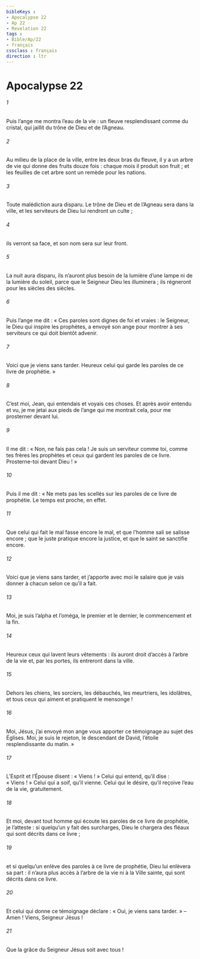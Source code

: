 ```yaml
---
bibleKeys : 
- Apocalypse 22
- Ap 22
- Revelation 22
tags : 
- Bible/Ap/22
- français
cssclass : français
direction : ltr
---
```


# Apocalypse 22

###### 1
Puis l’ange me montra l’eau de la vie : un fleuve resplendissant comme du cristal, qui jaillit du trône de Dieu et de l’Agneau.
###### 2
Au milieu de la place de la ville, entre les deux bras du fleuve, il y a un arbre de vie qui donne des fruits douze fois : chaque mois il produit son fruit ; et les feuilles de cet arbre sont un remède pour les nations.
###### 3
Toute malédiction aura disparu. Le trône de Dieu et de l’Agneau sera dans la ville, et les serviteurs de Dieu lui rendront un culte ;
###### 4
ils verront sa face, et son nom sera sur leur front.
###### 5
La nuit aura disparu, ils n’auront plus besoin de la lumière d’une lampe ni de la lumière du soleil, parce que le Seigneur Dieu les illuminera ; ils régneront pour les siècles des siècles.
###### 6
Puis l’ange me dit : « Ces paroles sont dignes de foi et vraies : le Seigneur, le Dieu qui inspire les prophètes, a envoyé son ange pour montrer à ses serviteurs ce qui doit bientôt advenir.
###### 7
Voici que je viens sans tarder. Heureux celui qui garde les paroles de ce livre de prophétie. »
###### 8
C’est moi, Jean, qui entendais et voyais ces choses. Et après avoir entendu et vu, je me jetai aux pieds de l’ange qui me montrait cela, pour me prosterner devant lui.
###### 9
Il me dit : « Non, ne fais pas cela ! Je suis un serviteur comme toi, comme tes frères les prophètes et ceux qui gardent les paroles de ce livre. Prosterne-toi devant Dieu ! »
###### 10
Puis il me dit : « Ne mets pas les scellés sur les paroles de ce livre de prophétie. Le temps est proche, en effet.
###### 11
Que celui qui fait le mal fasse encore le mal, et que l’homme sali se salisse encore ; que le juste pratique encore la justice, et que le saint se sanctifie encore.
###### 12
Voici que je viens sans tarder, et j’apporte avec moi le salaire que je vais donner à chacun selon ce qu’il a fait.
###### 13
Moi, je suis l’alpha et l’oméga, le premier et le dernier, le commencement et la fin.
###### 14
Heureux ceux qui lavent leurs vêtements : ils auront droit d’accès à l’arbre de la vie et, par les portes, ils entreront dans la ville.
###### 15
Dehors les chiens, les sorciers, les débauchés, les meurtriers, les idolâtres, et tous ceux qui aiment et pratiquent le mensonge !
###### 16
Moi, Jésus, j’ai envoyé mon ange vous apporter ce témoignage au sujet des Églises. Moi, je suis le rejeton, le descendant de David, l’étoile resplendissante du matin. »
###### 17
L’Esprit et l’Épouse disent : « Viens ! » Celui qui entend, qu’il dise : « Viens ! » Celui qui a soif, qu’il vienne. Celui qui le désire, qu’il reçoive l’eau de la vie, gratuitement.
###### 18
Et moi, devant tout homme qui écoute les paroles de ce livre de prophétie, je l’atteste : si quelqu’un y fait des surcharges, Dieu le chargera des fléaux qui sont décrits dans ce livre ;
###### 19
et si quelqu’un enlève des paroles à ce livre de prophétie, Dieu lui enlèvera sa part : il n’aura plus accès à l’arbre de la vie ni à la Ville sainte, qui sont décrits dans ce livre.
###### 20
Et celui qui donne ce témoignage déclare : « Oui, je viens sans tarder. » – Amen ! Viens, Seigneur Jésus !
###### 21
Que la grâce du Seigneur Jésus soit avec tous !
